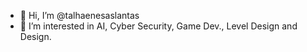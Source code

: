 - 👋 Hi, I’m @talhaenesaslantas
- 👀 I’m interested in AI, Cyber Security, Game Dev., Level Design and Design.

